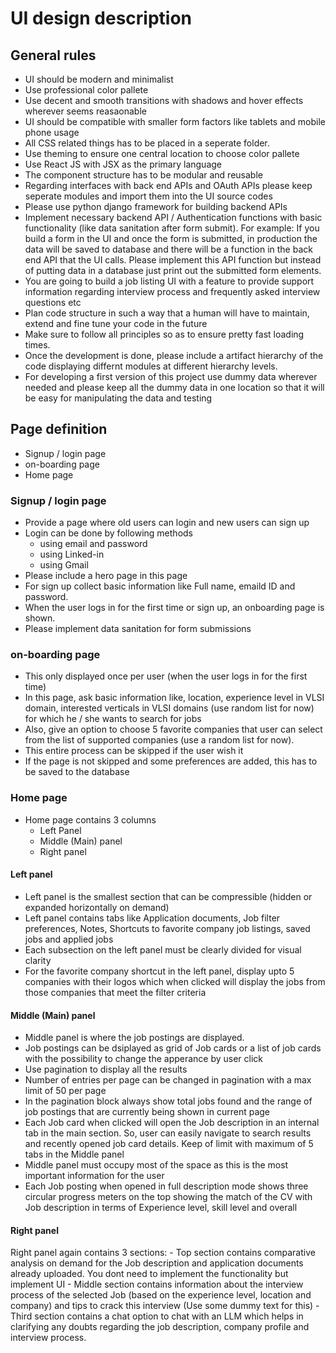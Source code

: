 # UI design description

## General rules

- UI should be modern and minimalist
- Use professional color pallete
- Use decent and smooth transitions with shadows and hover effects wherever seems reasaonable
- UI should be compatible with smaller form factors like tablets and mobile phone usage
- All CSS related things has to be placed in a seperate folder.
- Use theming to ensure one central location to choose color pallete
- Use React JS with JSX as the primary language
- The component structure has to be modular and reusable
- Regarding interfaces with back end APIs and OAuth APIs please keep seperate modules and import them into the UI source codes
- Please use python django framework for building backend APIs
- Implement necessary backend API / Authentication functions with basic functionality (like data sanitation after form submit).
  For example: If you build a form in the UI and once the form is submitted, in production the data will be saved to database and there will be a function in the back end API that the UI calls. Please implement this API function but instead of putting data in a database just print out the submitted form elements.
- You are going to build a job listing UI with a feature to provide support information regarding interview process and frequently asked interview questions etc
- Plan code structure in such a way that a human will have to maintain, extend and fine tune your code in the future
- Make sure to follow all principles so as to ensure pretty fast loading times.
- Once the development is done, please include a artifact hierarchy of the code displaying differnt modules at different hierarchy levels.
- For developing a first version of this project use dummy data wherever needed and please keep all the dummy data in one location so that it will be easy for manipulating the data and testing

## Page definition

- Signup / login page
- on-boarding page
- Home page

### Signup / login page

- Provide a page where old users can login and new users can sign up
- Login can be done by following methods
  - using email and password
  - using Linked-in
  - using Gmail
- Please include a hero page in this page
- For sign up collect basic information like Full name, emaild ID and password.
- When the user logs in for the first time or sign up, an onboarding page is shown.
- Please implement data sanitation for form submissions

### on-boarding page

- This only displayed once per user (when the user logs in for the first time)
- In this page, ask basic information like, location, experience level in VLSI domain,
  interested verticals in VLSI domains (use random list for now) for which he / she wants to search for jobs
- Also, give an option to choose 5 favorite companies that user can select from the list of supported companies (use a random list for now).
- This entire process can be skipped if the user wish it
- If the page is not skipped and some preferences are added, this has to be saved to the database

### Home page

- Home page contains 3 columns
  - Left Panel
  - Middle (Main) panel
  - Right panel

#### Left panel

- Left panel is the smallest section that can be compressible (hidden or expanded horizontally on demand)
- Left panel contains tabs like Application documents, Job filter preferences, Notes, Shortcuts to favorite company job listings, saved jobs and applied jobs
- Each subsection on the left panel must be clearly divided for visual clarity
- For the favorite company shortcut in the left panel, display upto 5 companies with their logos which when clicked will display the jobs from those companies that meet the filter criteria

#### Middle (Main) panel

- Middle panel is where the job postings are displayed.
- Job postings can be dsiplayed as grid of Job cards or a list of job cards with the possibility to change the apperance by user click
- Use pagination to display all the results
- Number of entries per page can be changed in pagination with a max limit of 50 per page
- In the pagination block always show total jobs found and the range of job postings that are currently being shown in current page
- Each Job card when clicked will open the Job description in an internal tab in the main section. So, user can easily navigate to search results and recently opened job card details. Keep of limit with maximum of 5 tabs in the Middle panel
- Middle panel must occupy most of the space as this is the most important information for the user
- Each Job posting when opened in full description mode shows three circular progress meters on the top showing the match of the CV with Job description in terms of Experience level, skill level and overall

#### Right panel

Right panel again contains 3 sections: - Top section contains comparative analysis on demand for the Job description and application documents already uploaded. You dont need to implement the functionality but implement UI - Middle section contains information about the interview process of the selected Job (based on the experience level, location and company) and tips to crack this interview (Use some dummy text for this) - Third section contains a chat option to chat with an LLM which helps in clarifying any doubts regarding the job description, company profile and interview process.
